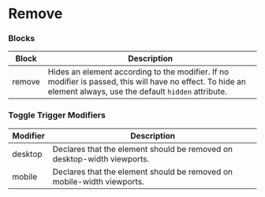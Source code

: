 # Remove

### Blocks

| Block  | Description                                                                                                                                                    |
| ------ | -------------------------------------------------------------------------------------------------------------------------------------------------------------- |
| remove | Hides an element according to the modifier. If no modifier is passed, this will have no effect. To hide an element always, use the default `hidden` attribute. |

### Toggle Trigger Modifiers

| Modifier | Description                                                             |
| -------- | ----------------------------------------------------------------------- |
| desktop  | Declares that the element should be removed on desktop-width viewports. |
| mobile   | Declares that the element should be removed on mobile-width viewports.  |